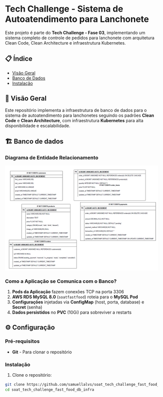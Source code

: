 # Tech Challenge - Sistema de Autoatendimento para Lanchonete

Este projeto é parte do **Tech Challenge - Fase 03**, implementando um sistema completo de controle de pedidos para lanchonete com arquitetura Clean Code, Clean Architecture e infraestrutura Kubernetes.

## 📋 Índice

- [Visão Geral](#-visão-geral)
- [Banco de Dados](#-diagrama-de-entidade-relacionamento)
- [Instalação](#-instalação)

## 🎯 Visão Geral

Este repositório implementa a infraestrutura de banco de dados para o sistema de autoatendimento para lanchonetes seguindo os padrões **Clean Code** e **Clean Architecture**, com infraestrutura **Kubernetes** para alta disponibilidade e escalabilidade.


## 🏗️ Banco de dados

### Diagrama de Entidade Relacionamento

![Diagrama ER](docs/ER-diagrama.png)

### Como a Aplicação se Comunica com o Banco?
1. **Pods da Aplicação** fazem conexões TCP na porta 3306
2. **AWS RDS MySQL 8.0** (`soatfastfood`) roteia para o **MySQL Pod**
3. **Configurações** injetadas via **ConfigMap** (host, porta, database) e **Secret** (senha)
4. **Dados persistidos** no **PVC** (10Gi) para sobreviver a restarts

## ⚙️ Configuração

### Pré-requisitos

- **Git** - Para clonar o repositório

### Instalação

1. Clone o repositório:
```bash
git clone https://github.com/samuellalvs/soat_tech_challenge_fast_food_db_infra.git
cd soat_tech_challenge_fast_food_db_infra
```
